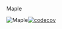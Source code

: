 Maple

![Maple](https://github.com/Mabeple/Maple/workflows/Maple/badge.svg)[![codecov](https://codecov.io/gh/Mabeple/Maple/branch/master/graph/badge.svg)](https://codecov.io/gh/Mabeple/Maple)

